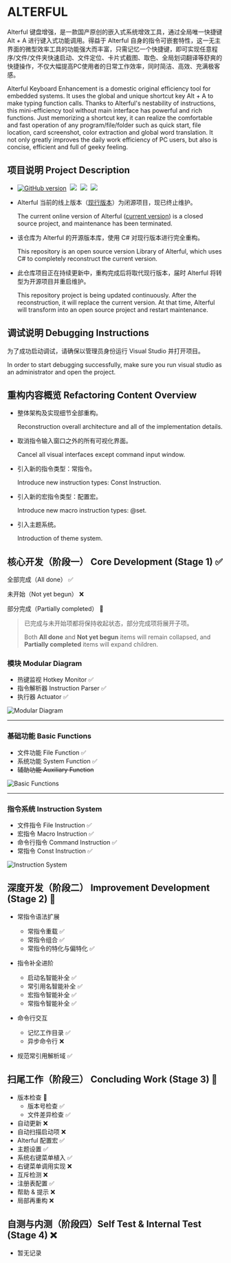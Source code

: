 # ALTERFUL

Alterful 键盘增强，是一款国产原创的嵌入式系统增效工具，通过全局唯一快捷键 Alt + A 进行键入式功能调用。得益于 Alterful 自身的指令可嵌套特性，这一无主界面的微型效率工具的功能强大而丰富，只需记忆一个快捷键，即可实现任意程序/文件/文件夹快速启动、文件定位、卡片式截图、取色、全局划词翻译等舒爽的快捷操作，不仅大幅提高PC使用者的日常工作效率，同时简洁、高效、充满极客感。

Alterful Keyboard Enhancement is a domestic original efficiency tool for embedded systems. It uses the global and unique shortcut key Alt + A to make typing function calls. Thanks to Alterful's nestability of instructions, this mini-efficiency tool without main interface has powerful and rich functions. Just memorizing a shortcut key, it can realize the comfortable and fast operation of any program/file/folder such as quick start, file location, card screenshot, color extraction and global word translation. It not only greatly improves the daily work efficiency of PC users, but also is concise, efficient and full of geeky feeling.

## 项目说明 Project Description

- [![GitHub version](https://badge.fury.io/gh/Sunwish%2FAlterful.svg)](https://badge.fury.io/gh/Sunwish%2FAlterful)&nbsp;&nbsp;[![](https://img.shields.io/badge/tests-27_passes,0_failed-brightgreen.svg)](https://badge.fury.io/gh/Sunwish%2FAlterful)&nbsp;&nbsp;[![](https://img.shields.io/badge/build-passed-brightgreen.svg)](https://badge.fury.io/gh/Sunwish%2FAlterful)&nbsp;&nbsp;[![](https://img.shields.io/badge/.Net_Framework-4.6.1-brightgreen.svg)](https://badge.fury.io/gh/Sunwish%2FAlterful)

- Alterful 当前的线上版本（[现行版本](https://alterful.com/)）为闭源项目，现已终止维护。

  The current online version of Alterful ([current version](https://alterful.com/)) is a closed source project, and maintenance has been terminated.

- 该仓库为 Alterful 的开源版本库，使用 C# 对现行版本进行完全重构。

  This repository is an open source version Library of Alterful, which uses C# to completely reconstruct the current version.

- 此仓库项目正在持续更新中，重构完成后将取代现行版本，届时 Alterful 将转型为开源项目并重启维护。

  This repository project is being updated continuously. After the reconstruction, it will replace the current version. At that time, Alterful will transform into an open source project and restart maintenance.

## 调试说明 Debugging Instructions

为了成功启动调试，请确保以管理员身份运行 Visual Studio 并打开项目。

In order to start debugging successfully, make sure you run visual studio as an administrator and open the project.

## 重构内容概览 Refactoring Content Overview

- 整体架构及实现细节全部重构。

  Reconstruction overall architecture and all of the implementation details.

- 取消指令输入窗口之外的所有可视化界面。

  Cancel all visual interfaces except command input window.

- 引入新的指令类型：常指令。

  Introduce new instruction types: Const Instruction.

- 引入新的宏指令类型：配置宏。

  Introduce new macro instruction types: @set.

- 引入主题系统。

  Introduction of theme system.

## 核心开发（阶段一） Core Development (Stage 1) ✅

全部完成（All done） ✅

未开始（Not yet begun） ❌

部分完成（Partially completed） 🔳

> 已完成与未开始项都将保持收起状态，部分完成项将展开子项。
>
> Both **All done** and **Not yet begun** items will remain collapsed, and **Partially completed** items will expand children.

### 模块 Modular Diagram

- 热键监视 Hotkey Monitor ✅
- 指令解析器 Instruction Parser ✅
- 执行器 Actuator ✅

![Modular Diagram](https://i.loli.net/2019/11/01/eoX5AbgLduMQ8Kj.png)

-----

### 基础功能 Basic Functions

- 文件功能 File Function ✅
- 系统功能 System Function ✅
- ~~辅助功能 Auxiliary Function~~

![Basic Functions](https://i.loli.net/2019/11/01/VkGIW2uqACZoQws.png)

------

### 指令系统 Instruction System

- 文件指令 File Instruction ✅
- 宏指令 Macro Instruction ✅
- 命令行指令 Command Instruction ✅ 
- 常指令 Const Instruction ✅

![Instruction System](https://i.loli.net/2019/11/01/yZrzJ8RN2PiIW45.jpg)

## 深度开发（阶段二） Improvement Development (Stage 2) 🔳

- 常指令语法扩展
  - 常指令重载 ✅
  - 常指令组合 ✅
  - 常指令的特化与偏特化 ✅
  
- 指令补全进阶
  - 启动名智能补全 ✅
  - 常引用名智能补全 ✅
  - 宏指令智能补全 ✅
  - 常指令智能补全 ✅
- 命令行交互
  - 记忆工作目录 ✅
  - 异步命令行 ❌
- 规范常引用解析域 ✅

## 扫尾工作（阶段三）  Concluding Work (Stage 3) 🔳

- 版本检查 🔳
  - 版本号检查 ✅
  - 文件差异检查 ✅
- 自动更新 ❌
- 自动扫描启动项 ❌
- Alterful 配置宏 ✅
- 主题设置 ✅
- 系统右键菜单植入 ✅
- 右键菜单调用实现 ❌
- 互斥检测 ❌
- 注册表配置 ✅
- 帮助 & 提示 ❌
- 局部再重构 ❌

## 自测与内测（阶段四）Self Test & Internal Test (Stage 4) ❌

- 暂无记录